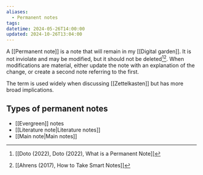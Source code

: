 ```yaml
---
aliases:
  - Permanent notes
tags: 
datetime: 2024-05-26T14:00:00
updated: 2024-10-26T13:04:00
---
```

A [[Permanent note]] is a note that will remain in my [[Digital garden]]. It is not inviolate and may be modified, but it should not be deleted[^1][^2]. When modifications are material, either update the note with an explanation of the change, or create a second note referring to the first.

The term is used widely when discussing [[Zettelkasten]] but has more broad implications. 
## Types of permanent notes
- [[Evergreen]] notes
- [[Literature note|Literature notes]]
- [[Main note|Main notes]]

[^1]: [[Doto (2022), Doto (2022), What is a Permanent Note]]
[^2]: [[Ahrens (2017), How to Take Smart Notes]]